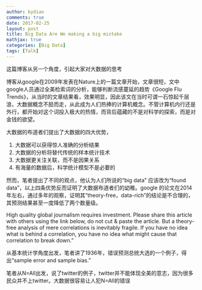 ```yaml
---
author: bydiao
comments: true
date: 2017-02-25
layout: post
title: Big Data Are We making a big mistake
mathjax: true
categories: [Big Data]
tags: [Talk]
---
```


这篇博客从另一个角度，引起大家对大数据的思考

博客从google在2009年发表在Nature上的一篇文章开始，文章很短，文中google人员通过全美检索词的分析，能够判断流感蔓延的趋势《Google Flu Trends》，从当时的文章结果看，效果明显，因此该文在当时可谓一石惊起千层浪，大数据概念不胫而走，从此成为人们热捧的计算机概念。不管计算机内行还是外行，都开始对这个词投入极大的热情，而背后蕴藏的不是对科学的探索，而是对金钱的欲望。

大数据的布道者们提出了大数据的四大优势，
1. 大数据可以获得惊人准确的分析结果
2. 大数据的分析将替代传统的样本统计技术
3. 大数据更关注关联，而不是因果关系
4. 有海量的数据后，科学统计模型不是必要的

然而，笔者提出了不同的观点，他认为人们所说的“big data” 应该改为“found data”，以上四条优势反而证明了大数据布道者们的幼稚。google 的论文在2014年左右，通过多年的观察，证明其“theory-free，data-rich”的结论是不合理的，其预测结果甚至一度降低了两个数量级。

High quality global journalism requires investment. Please share this article with others using the link below, do not cut &   paste the article. But a theory-free analysis of mere correlations is inevitably fragile. If you have no idea what is behind a correlation, you have no idea what might cause that correlation to break down.”

从基本统计学角度出发，笔者讲了1936年，错误预测总统大选的一个例子，得出“sample error and sample bias.”

笔者从N=All出发，说了twitter的例子，twitter并不能体现全美的意志，因为很多民众并不上twitter。大数据很容易让人犯N=All的错误







